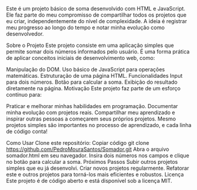 Este é um projeto básico de soma desenvolvido com HTML e JavaScript. Ele faz parte do meu compromisso de compartilhar todos os projetos que eu criar, independentemente do nível de complexidade. A ideia é registrar meu progresso ao longo do tempo e notar minha evolução como desenvolvedor.

Sobre o Projeto
Este projeto consiste em uma aplicação simples que permite somar dois números informados pelo usuário. É uma forma prática de aplicar conceitos iniciais de desenvolvimento web, como:

Manipulação do DOM.
Uso básico de JavaScript para operações matemáticas.
Estruturação de uma página HTML.
Funcionalidades
Input para dois números.
Botão para calcular a soma.
Exibição do resultado diretamente na página.
Motivação
Este projeto faz parte de um esforço contínuo para:

Praticar e melhorar minhas habilidades em programação.
Documentar minha evolução com projetos reais.
Compartilhar meu aprendizado e inspirar outras pessoas a começarem seus próprios projetos.
Mesmo projetos simples são importantes no processo de aprendizado, e cada linha de código conta!

Como Usar
Clone este repositório:
Copiar código
git clone https://github.com/PedroMouraSantos/Somador.git
Abra o arquivo somador.html em seu navegador.
Insira dois números nos campos e clique no botão para calcular a soma.
Próximos Passos
Subir outros projetos simples que eu já desenvolvi.
Criar novos projetos regularmente.
Refatorar este e outros projetos para torná-los mais eficientes e robustos.
Licença
Este projeto é de código aberto e está disponível sob a licença MIT.
